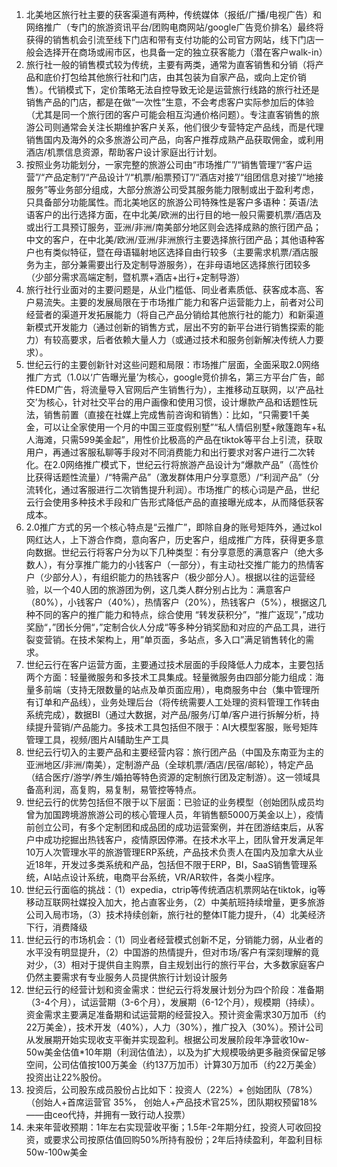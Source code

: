 1. 北美地区旅行社主要的获客渠道有两种，传统媒体（报纸/广播/电视广告）和网络推广（专门的旅游资讯平台/团购电商网站/google广告竞价排名）最终将获得的销售机会引流至线下门店和带有支付功能的公司官方网站，线下门店一般会选择开在商场或闹市区，也具备一定的独立获客能力（潜在客户walk-in）
2. 旅行社一般的销售模式较为传统，主要有两类，通常为直客销售和分销（将产品和底价打包给其他旅行社和门店，由其包装为自家产品，或向上定价销售）。代销模式下，定价策略无法自控导致无论是运营旅行线路的旅行社还是销售产品的门店，都是在做“一次性”生意，不会考虑客户实际参加后的体验（尤其是同一个旅行团的客户可能会相互沟通价格问题）。专注直客销售的旅游公司则通常会关注长期维护客户关系，他们很少专营特定产品线，而是代理销售国内及海外的众多旅游公司产品，向客户推荐成熟产品获取佣金，或利用酒店/机票信息资源，帮助客户设计家庭出行计划。
3. 按照业务功能划分，一家完整的旅游公司由“市场推广”/“销售管理”/“客户运营”/“产品定制”/“产品设计”/“机票/船票预订”/“酒店对接”/“组团信息对接”/“地接服务”等业务部分组成，大部分旅游公司受其服务能力限制或出于盈利考虑，只具备部分功能属性。而北美地区的旅游公司特殊性是客户多语种：英语/法语客户的出行选择方面，在中北美/欧洲的出行目的地一般只需要机票/酒店及或出行工具预订服务，亚洲/非洲/南美部分地区则会选择成熟的旅行团产品；中文的客户，在中北美/欧洲/亚洲/非洲旅行主要选择旅行团产品；其他语种客户也有类似特征，暨在母语辐射地区选择自由行较多（主要需求机票/酒店服务为主，部分兼需要出行及定制导游服务），在非母语地区选择旅行团较多（少部分需求高端定制，暨机票+酒店+出行+定制导游）
4. 旅行社行业面对的主要问题是，从业门槛低、同业者素质低、获客成本高、客户易流失。主要的发展局限在于市场推广能力和客户运营能力上，前者对公司经营者的渠道开发拓展能力（将自己产品分销给其他旅行社的能力）和新渠道新模式开发能力（通过创新的销售方式，层出不穷的新平台进行销售探索的能力）有较高要求，后者依赖大量人力（或通过技术和服务创新解决传统人力要求）。
5. 世纪云行的主要创新针对这些问题和局限：市场推广层面，全面采取2.0网络推广方式（1.0以‘广告曝光量’为核心，google竞价排名，第三方平台广告，邮件EDM广告，将流量导入官网后产生销售行为），主推移动互联网，以‘产品社交’为核心，针对社交平台的用户画像和使用习惯，设计爆款产品和话题性玩法，销售前置（直接在社媒上完成售前咨询和销售）：比如，“只需要1千美金，可以让全家使用一个月的中国三亚度假别墅”“私人情侣别墅+敞篷跑车+私人海滩，只需599美金起”，用性价比极高的产品在tiktok等平台上引流，获取用户，再通过客服私聊等手段对不同消费能力和出行要求对客户进行二次转化。在2.0网络推广模式下，世纪云行将旅游产品设计为“爆款产品”（高性价比获得话题性流量）/“特需产品”（激发群体用户分享意愿）/“利润产品”（分流转化，通过客服进行二次销售提升利润）。市场推广的核心词是产品，世纪云行会使用多种技术手段和广告形式降低产品的直接曝光成本，从而降低获客成本。
6. 2.0推广方式的另一个核心特点是“云推广”，即除自身的账号矩阵外，通过kol网红达人，上下游合作商，意向客户，历史客户，组成推广方阵，获得更多意向数据。世纪云行将客户分为以下几种类型：有分享意愿的满意客户（绝大多数人），有分享推广能力的小钱客户（一部分），有主动社交推广能力的热情客户（少部分人），有组织能力的热钱客户（极少部分人）。根据以往的运营经验，以一个40人团的旅游团为例，这几类人群分别占比为：满意客户（80%），小钱客户（40%），热情客户（20%），热钱客户（5%），根据这几种不同的客户的推广能力和特点，综合使用 “转发获积分”，“推广返现”，”成功奖励“，”团长分佣“，”定制合伙人分成“等多种分销奖励和对应的产品工具，进行裂变营销。在技术架构上，用”单页面，多站点，多入口”满足销售转化的需求。
7. 世纪云行在客户运营方面，主要通过技术层面的手段降低人力成本，主要包括两个方面：轻量微服务和多技术工具集成。轻量微服务由四部分能力组成：海量多前端（支持无限数量的站点及单页面应用），电商服务中台（集中管理所有订单和产品线），业务处理后台（将传统需要人工处理的资料管理工作转由系统完成），数据BI（通过大数据，对产品/服务/订单/客户进行拆解分析，持续提升营销/产品能力。多技术工具包括但不限于：AI大模型客服，账号矩阵管理工具，视频/图片AI辅助生产工具
8. 世纪云行切入的主要产品和主要经营内容：旅行团产品（中国及东南亚为主的亚洲地区/非洲/南美），定制游产品（全球机票/酒店/民宿/邮轮），特定产品（结合医疗/游学/养生/婚拍等特色资源的定制旅行团及定制游）。这一领域具备高利润，高复购，易复制，易管控等特点。
9. 世纪云行的优势包括但不限于以下层面：已验证的业务模型（创始团队成员均曾为加国跨境游旅游公司的核心管理人员，年销售额5000万美金以上），疫情前创立公司，有多个定制团和成品团的成功运营案例，并在团游结束后，从客户中成功挖掘出热钱客户，疫情原因停滞。在技术水平上，团队曾开发满足年10万人次管理水平的旅游管理ERP系统，产品技术负责人在国内及加拿大从业近18年，开发过多类系统和产品，包括但不限于ERP，BI，SaaS销售管理系统，AI站点设计系统，电商平台系统，VR/AR软件，各类小程序。
10. 世纪云行面临的挑战：（1）expedia，ctrip等传统酒店机票网站在tiktok，ig等移动互联网社媒投入加大，抢占直客业务，（2）中美航班持续增量，更多旅游公司入局市场，（3）技术持续创新，旅行社的整体IT能力提升，（4）北美经济下行，消费降级
11. 世纪云行的市场机会：（1）同业者经营模式创新不足，分销能力弱，从业者的水平没有明显提升，（2）中国游的热情提升，但对市场/客户有深刻理解的竟对少，（3）相对于提供自主购票，自主规划出行的旅行平台，大多数家庭客户仍然主要需求有专业服务人员提供旅行计划设计服务
12. 世纪云行的经营计划和资金需求：世纪云行将发展计划分为四个阶段：准备期（3-4个月），试运营期（3-6个月），发展期（6-12个月），规模期（持续）。资金需求主要满足准备期和试运营期的经营投入。预计资金需求30万加币（约22万美金），技术开发（40%），人力（30%），推广投入（30%）。预计公司从发展期开始实现收支平衡并实现盈利。根据公司发展阶段年净营收10w-50w美金估值*10年期（利润估值法），以及为扩大规模吸纳更多融资保留足够空间，公司估值按100万美金（约137万加币）计算30万加币（约22万美金）投资出让22%股份。
13. 投资后，公司股东成员股份占比如下：投资人（22%）+ 创始团队（78%）（创始人+首席运营官 35%， 创始人+产品技术官25%，团队期权预留18%——由ceo代持，并拥有一致行动人投票）
14. 未来年营收预期：1年左右实现营收平衡；1.5年-2年期分红，投资人可收回投资，或要求公司按原估值回购50%所持有股份；2年后持续盈利，年盈利目标50w-100w美金
